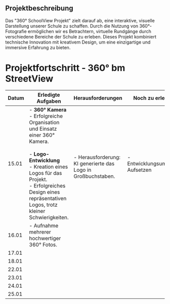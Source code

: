 ## Projektbeschreibung
Das "360° SchoolView Projekt" zielt darauf ab, eine interaktive, visuelle Darstellung unserer Schule zu schaffen. Durch die Nutzung von 360°-Fotografie ermöglichen wir es Betrachtern, virtuelle Rundgänge durch verschiedene Bereiche der Schule zu erleben. Dieses Projekt kombiniert technische Innovation mit kreativem Design, um eine einzigartige und immersive Erfahrung zu bieten.

# Projektfortschritt - 360° bm StreetView

| Datum     | Erledigte Aufgaben | Herausforderungen                                                | Noch zu erledigen                |
|-----------|--------------------|------------------------------------------------------------------|----------------------------------|
| 15.01     | - **360° Kamera** <br>- Erfolgreiche Organisation und Einsatz einer 360° Kamera.  <br><br>- **Logo-Entwicklung** <br>- Kreation eines Logos für das Projekt. <br> - Erfolgreiches Design eines repräsentativen Logos, trotz kleiner Schwierigkeiten.     | <br>- Herausforderung: KI generierte das Logo in Großbuchstaben. | - Entwicklungsumgebung Aufsetzen |
| 16.01     | - Aufnahme mehrerer hochwertiger 360° Fotos.                   |                                                                  |                                  |
| 17.01     |                    |                                                                  |                                  |
| 18.01     |                    |                                                                  |                                  |
| 22.01     |                    |                                                                  |                                  |
| 23.01     |                    |                                                                  |                                  |
| 24.01     |                    |                                                                  |                                  |
| 25.01     |                    |                                                                  |                                  |
